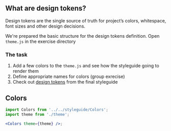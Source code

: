 ## What are design tokens?

Design tokens are the single source of truth for project’s colors, whitespace, font sizes and other design decisions.

We're prepared the basic structure for the design tokens definition. Open `theme.js` in the exercise directory

### The task

1. Add a few colors to the `theme.js` and see how the styleguide going to render them
1. Define appropriate names for colors (group exrecise)
1. Check out [design tokens](https://component-driven.github.io/component-driven-development/styleguide/#/Foundation?id=colors) from the final styleguide

## Colors

```jsx noeditor
import Colors from '../../styleguide/Colors';
import theme from './theme';

<Colors theme={theme} />;
```
